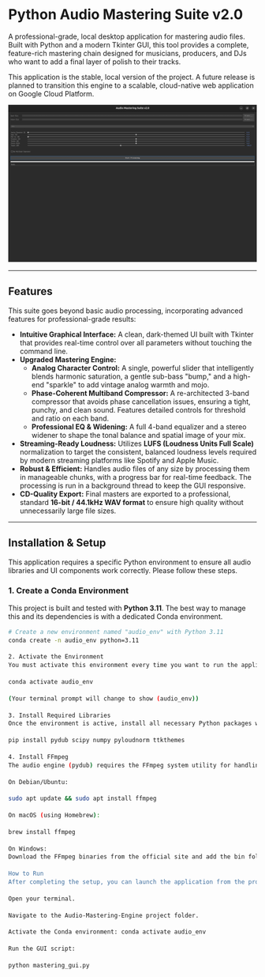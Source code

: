 # Python Audio Mastering Suite v2.0

A professional-grade, local desktop application for mastering audio files. Built with Python and a modern Tkinter GUI, this tool provides a complete, feature-rich mastering chain designed for musicians, producers, and DJs who want to add a final layer of polish to their tracks.

This application is the stable, local version of the project. A future release is planned to transition this engine to a scalable, cloud-native web application on Google Cloud Platform.

![Screenshot of the Audio Mastering Suite GUI](gui.png)

---

## Features

This suite goes beyond basic audio processing, incorporating advanced features for professional-grade results:

-   **Intuitive Graphical Interface:** A clean, dark-themed UI built with Tkinter that provides real-time control over all parameters without touching the command line.
-   **Upgraded Mastering Engine:**
    -   **Analog Character Control:** A single, powerful slider that intelligently blends harmonic saturation, a gentle sub-bass "bump," and a high-end "sparkle" to add vintage analog warmth and mojo.
    -   **Phase-Coherent Multiband Compressor:** A re-architected 3-band compressor that avoids phase cancellation issues, ensuring a tight, punchy, and clean sound. Features detailed controls for threshold and ratio on each band.
    -   **Professional EQ & Widening:** A full 4-band equalizer and a stereo widener to shape the tonal balance and spatial image of your mix.
-   **Streaming-Ready Loudness:** Utilizes **LUFS (Loudness Units Full Scale)** normalization to target the consistent, balanced loudness levels required by modern streaming platforms like Spotify and Apple Music.
-   **Robust & Efficient:** Handles audio files of any size by processing them in manageable chunks, with a progress bar for real-time feedback. The processing is run in a background thread to keep the GUI responsive.
-   **CD-Quality Export:** Final masters are exported to a professional, standard **16-bit / 44.1kHz WAV format** to ensure high quality without unnecessarily large file sizes.

---

## Installation & Setup

This application requires a specific Python environment to ensure all audio libraries and UI components work correctly. Please follow these steps.

### 1. Create a Conda Environment

This project is built and tested with **Python 3.11**. The best way to manage this and its dependencies is with a dedicated Conda environment.

```bash
# Create a new environment named "audio_env" with Python 3.11
conda create -n audio_env python=3.11

2. Activate the Environment
You must activate this environment every time you want to run the application.

conda activate audio_env

(Your terminal prompt will change to show (audio_env))

3. Install Required Libraries
Once the environment is active, install all necessary Python packages with this single command.

pip install pydub scipy numpy pyloudnorm ttkthemes

4. Install FFmpeg
The audio engine (pydub) requires the FFmpeg system utility for handling different audio formats like MP3 and WAV.

On Debian/Ubuntu:

sudo apt update && sudo apt install ffmpeg

On macOS (using Homebrew):

brew install ffmpeg

On Windows:
Download the FFmpeg binaries from the official site and add the bin folder to your system's PATH.

How to Run
After completing the setup, you can launch the application from the project's root directory.

Open your terminal.

Navigate to the Audio-Mastering-Engine project folder.

Activate the Conda environment: conda activate audio_env

Run the GUI script:

python mastering_gui.py






